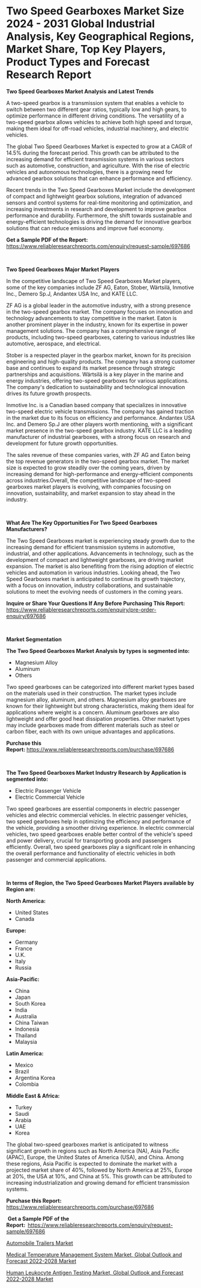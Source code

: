 <p><h1>Two Speed Gearboxes Market Size 2024 - 2031 Global Industrial Analysis, Key Geographical Regions, Market Share, Top Key Players, Product Types and Forecast Research Report</h1></p><p><strong>Two Speed Gearboxes Market Analysis and Latest Trends</strong></p>
<p><p>A two-speed gearbox is a transmission system that enables a vehicle to switch between two different gear ratios, typically low and high gears, to optimize performance in different driving conditions. The versatility of a two-speed gearbox allows vehicles to achieve both high speed and torque, making them ideal for off-road vehicles, industrial machinery, and electric vehicles.</p><p>The global Two Speed Gearboxes Market is expected to grow at a CAGR of 14.5% during the forecast period. This growth can be attributed to the increasing demand for efficient transmission systems in various sectors such as automotive, construction, and agriculture. With the rise of electric vehicles and autonomous technologies, there is a growing need for advanced gearbox solutions that can enhance performance and efficiency.</p><p>Recent trends in the Two Speed Gearboxes Market include the development of compact and lightweight gearbox solutions, integration of advanced sensors and control systems for real-time monitoring and optimization, and increasing investments in research and development to improve gearbox performance and durability. Furthermore, the shift towards sustainable and energy-efficient technologies is driving the demand for innovative gearbox solutions that can reduce emissions and improve fuel economy.</p></p>
<p><strong>Get a Sample PDF of the Report:&nbsp;</strong> <a href="https://www.reliableresearchreports.com/enquiry/request-sample/697686">https://www.reliableresearchreports.com/enquiry/request-sample/697686</a></p>
<p>&nbsp;</p>
<p><strong>Two Speed Gearboxes Major Market Players</strong></p>
<p><p>In the competitive landscape of Two Speed Gearboxes Market players, some of the key companies include ZF AG, Eaton, Stober, Wärtsilä, Inmotive Inc., Demero Sp.J, Andantex USA Inc, and KATE LLC. </p><p>ZF AG is a global leader in the automotive industry, with a strong presence in the two-speed gearbox market. The company focuses on innovation and technology advancements to stay competitive in the market. Eaton is another prominent player in the industry, known for its expertise in power management solutions. The company has a comprehensive range of products, including two-speed gearboxes, catering to various industries like automotive, aerospace, and electrical.</p><p>Stober is a respected player in the gearbox market, known for its precision engineering and high-quality products. The company has a strong customer base and continues to expand its market presence through strategic partnerships and acquisitions. Wärtsilä is a key player in the marine and energy industries, offering two-speed gearboxes for various applications. The company's dedication to sustainability and technological innovation drives its future growth prospects.</p><p>Inmotive Inc. is a Canadian based company that specializes in innovative two-speed electric vehicle transmissions. The company has gained traction in the market due to its focus on efficiency and performance. Andantex USA Inc. and Demero Sp.J are other players worth mentioning, with a significant market presence in the two-speed gearbox industry. KATE LLC is a leading manufacturer of industrial gearboxes, with a strong focus on research and development for future growth opportunities.</p><p>The sales revenue of these companies varies, with ZF AG and Eaton being the top revenue generators in the two-speed gearbox market. The market size is expected to grow steadily over the coming years, driven by increasing demand for high-performance and energy-efficient components across industries.Overall, the competitive landscape of two-speed gearboxes market players is evolving, with companies focusing on innovation, sustainability, and market expansion to stay ahead in the industry.</p></p>
<p>&nbsp;</p>
<p><strong>What Are The Key Opportunities For Two Speed Gearboxes Manufacturers?</strong></p>
<p><p>The Two Speed Gearboxes market is experiencing steady growth due to the increasing demand for efficient transmission systems in automotive, industrial, and other applications. Advancements in technology, such as the development of compact and lightweight gearboxes, are driving market expansion. The market is also benefiting from the rising adoption of electric vehicles and automation in various industries. Looking ahead, the Two Speed Gearboxes market is anticipated to continue its growth trajectory, with a focus on innovation, industry collaborations, and sustainable solutions to meet the evolving needs of customers in the coming years.</p></p>
<p><strong>Inquire or Share Your Questions If Any Before Purchasing This Report:</strong> <a href="https://www.reliableresearchreports.com/enquiry/pre-order-enquiry/697686">https://www.reliableresearchreports.com/enquiry/pre-order-enquiry/697686</a></p>
<p>&nbsp;</p>
<p><strong>Market Segmentation</strong></p>
<p><strong>The Two Speed Gearboxes Market Analysis by types is segmented into:</strong></p>
<p><ul><li>Magnesium Alloy</li><li>Aluminum</li><li>Others</li></ul></p>
<p><p>Two speed gearboxes can be categorized into different market types based on the materials used in their construction. The market types include magnesium alloy, aluminum, and others. Magnesium alloy gearboxes are known for their lightweight but strong characteristics, making them ideal for applications where weight is a concern. Aluminum gearboxes are also lightweight and offer good heat dissipation properties. Other market types may include gearboxes made from different materials such as steel or carbon fiber, each with its own unique advantages and applications.</p></p>
<p><strong>Purchase this Report:&nbsp;</strong><a href="https://www.reliableresearchreports.com/purchase/697686">https://www.reliableresearchreports.com/purchase/697686</a></p>
<p>&nbsp;</p>
<p><strong>The Two Speed Gearboxes Market Industry Research by Application is segmented into:</strong></p>
<p><ul><li>Electric Passenger Vehicle</li><li>Electric Commercial Vehicle</li></ul></p>
<p><p>Two speed gearboxes are essential components in electric passenger vehicles and electric commercial vehicles. In electric passenger vehicles, two speed gearboxes help in optimizing the efficiency and performance of the vehicle, providing a smoother driving experience. In electric commercial vehicles, two speed gearboxes enable better control of the vehicle's speed and power delivery, crucial for transporting goods and passengers efficiently. Overall, two speed gearboxes play a significant role in enhancing the overall performance and functionality of electric vehicles in both passenger and commercial applications.</p></p>
<p>&nbsp;</p>
<p><strong>In terms of Region, the Two Speed Gearboxes Market Players available by Region are:</strong></p>
<p>
    <p> <strong> North America: </strong>
        <ul>
            <li>United States</li>
            <li>Canada</li>
        </ul>
        </p> 
    <p> <strong> Europe: </strong>
        <ul>
            <li>Germany</li>
            <li>France</li>
            <li>U.K.</li>
            <li>Italy</li>
            <li>Russia</li>
        </ul>
        </p> 
    <p> <strong> Asia-Pacific: </strong>
        <ul>
            <li>China</li>
            <li>Japan</li>
            <li>South Korea</li>
            <li>India</li>
            <li>Australia</li>
            <li>China Taiwan</li>
            <li>Indonesia</li>
            <li>Thailand</li>
            <li>Malaysia</li>
        </ul>
        </p> 
    <p> <strong> Latin America: </strong>
        <ul>
            <li>Mexico</li>
            <li>Brazil</li>
            <li>Argentina Korea</li>
            <li>Colombia</li>
        </ul>
        </p> 
    <p> <strong> Middle East & Africa: </strong>
        <ul>
            <li>Turkey</li>
            <li>Saudi</li>
            <li>Arabia</li>
            <li>UAE</li>
            <li>Korea</li>
        </ul>
    </p>
    </p>
<p><p>The global two-speed gearboxes market is anticipated to witness significant growth in regions such as North America (NA), Asia Pacific (APAC), Europe, the United States of America (USA), and China. Among these regions, Asia Pacific is expected to dominate the market with a projected market share of 40%, followed by North America at 25%, Europe at 20%, the USA at 10%, and China at 5%. This growth can be attributed to increasing industrialization and growing demand for efficient transmission systems.</p></p>
<p><strong>Purchase this Report: </strong><a href="https://www.reliableresearchreports.com/purchase/697686">https://www.reliableresearchreports.com/purchase/697686</a></p>
<p>&nbsp;<strong>Get a Sample PDF of the Report:&nbsp;&nbsp;</strong><a href="https://www.reliableresearchreports.com/enquiry/request-sample/697686">https://www.reliableresearchreports.com/enquiry/request-sample/697686</a></p>
<p><strong></strong></p>
<p><p><a href="https://github.com/CliffMedina6/Market-Research-Report-List-3/blob/main/automobile-trailers-market.md">Automobile Trailers Market</a></p><p><a href="https://view.publitas.com/reportprime-1/medical-temperature-management-system-market-global-outlook-and-forecast-2022-2028-market-challenges-opportunities-and-growth-drivers-and-major-market-players-forecasted-for-period-from-2023-2030/">Medical Temperature Management System Market, Global Outlook and Forecast 2022-2028 Market</a></p><p><a href="https://view.publitas.com/reportprime-1/human-leukocyte-antigen-testing-market-global-outlook-and-forecast-2022-2028-market-size-2023-2030-global-industrial-analysis-key-geographical-regions-market-share-top-key-players-product-types-and-forecast-research-report/">Human Leukocyte Antigen Testing Market, Global Outlook and Forecast 2022-2028 Market</a></p></p>